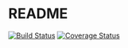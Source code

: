 # README

[![Build Status](https://travis-ci.org/Applifort/task-manager.svg?branch=develop)](https://travis-ci.org/Applifort/task-manager)
[![Coverage Status](https://coveralls.io/repos/github/Applifort/task-manager/badge.svg?branch=develop)](https://coveralls.io/github/Applifort/task-manager?branch=develop)

